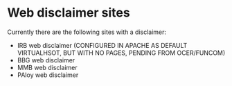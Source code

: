 # Web disclaimer sites

Currently there are the following sites with a disclaimer:

- IRB web disclaimer (CONFIGURED IN APACHE AS DEFAULT VIRTUALHSOT,  BUT WITH NO PAGES, PENDING FROM OCER/FUNCOM)
- BBG web disclaimer
- MMB web disclaimer
- PAloy web disclaimer


